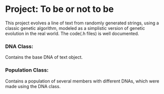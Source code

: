 # Project: To be or not to be

This project evolves a line of text from randomly generated strings, using a classic genetic algorithm, modeled as a simplistic version of genetic evolution in the real world. The code(.h files) is well documented.

### DNA Class:
Contains the base DNA of text object.

### Population Class:
Contains a population of several members with different DNAs, which were made using the DNA class.
